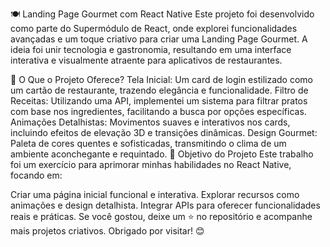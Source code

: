 🍽️ Landing Page Gourmet com React Native
Este projeto foi desenvolvido como parte do Supermódulo de React, onde explorei funcionalidades avançadas e um toque criativo para criar uma Landing Page Gourmet. A ideia foi unir tecnologia e gastronomia, resultando em uma interface interativa e visualmente atraente para aplicativos de restaurantes.

🚀 O Que o Projeto Oferece?
Tela Inicial: Um card de login estilizado como um cartão de restaurante, trazendo elegância e funcionalidade.
Filtro de Receitas: Utilizando uma API, implementei um sistema para filtrar pratos com base nos ingredientes, facilitando a busca por opções específicas.
Animações Detalhistas: Movimentos suaves e interativos nos cards, incluindo efeitos de elevação 3D e transições dinâmicas.
Design Gourmet: Paleta de cores quentes e sofisticadas, transmitindo o clima de um ambiente aconchegante e requintado.
🎨 Objetivo do Projeto
Este trabalho foi um exercício para aprimorar minhas habilidades no React Native, focando em:

Criar uma página inicial funcional e interativa.
Explorar recursos como animações e design detalhista.
Integrar APIs para oferecer funcionalidades reais e práticas.
Se você gostou, deixe um ⭐ no repositório e acompanhe mais projetos criativos. Obrigado por visitar! 😊
